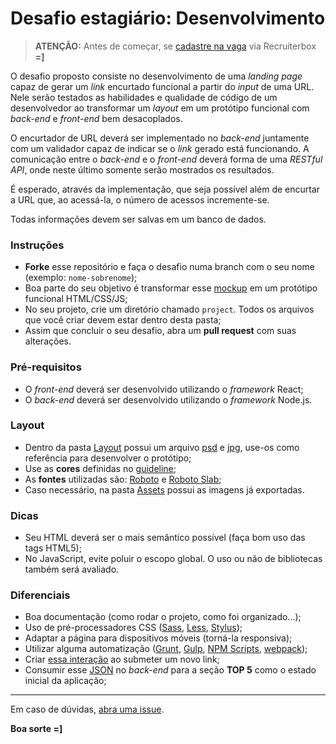 # Desafio estagiário: Desenvolvimento

> **ATENÇÃO:** Antes de começar, se [cadastre na vaga](https://linxneemuchaordic.recruiterbox.com/jobs/fk0ffvx/) via Recruiterbox **=]**

O desafio proposto consiste no desenvolvimento de uma _landing page_ capaz de gerar um _link_ encurtado funcional a partir do _input_ de uma URL. Nele serão testados as habilidades e qualidade de código de um desenvolvedor ao transformar um _layout_ em um protótipo funcional com _back-end_ e _front-end_ bem desacoplados.

O encurtador de URL deverá ser implementado no _back-end_ juntamente com um validador capaz de indicar se o _link_ gerado está funcionando. A comunicação entre o _back-end_ e o _front-end_ deverá forma de uma _RESTful API_, onde neste último somente serão mostrados os resultados.

É esperado, através da implementação, que seja possível além de encurtar a URL que, ao acessá-la, o número de acessos incremente-se. 

Todas informações devem ser salvas em um banco de dados.

### Instruções

- **Forke** esse repositório e faça o desafio numa branch com o seu nome (exemplo: `nome-sobrenome`);
- Boa parte do seu objetivo é transformar esse [mockup](./Layout/Preview.jpg) em um protótipo funcional HTML/CSS/JS;
- No seu projeto, crie um diretório chamado `project`. Todos os arquivos que você criar devem estar dentro desta pasta;
- Assim que concluir o seu desafio, abra um **pull request** com suas alterações.

### Pré-requisitos

- O _front-end_ deverá ser desenvolvido utilizando o _framework_ React;
- O _back-end_ deverá ser desenvolvido utilizando o _framework_ Node.js.

### Layout

- Dentro da pasta [Layout](./Layout) possui um arquivo [psd](./Layout/Layout.psd) e [jpg](./Layout/Preview.jpg), use-os como referência para desenvolver o protótipo;
- Use as **cores** definidas no [guideline](./Layout/Guideline-color.jpg);
- As **fontes** utilizadas são: [Roboto](https://www.google.com/fonts/specimen/Roboto) e [Roboto Slab](https://www.google.com/fonts/specimen/Roboto+Slab);
- Caso necessário, na pasta [Assets](./Assets) possui as imagens já exportadas.

### Dicas

- Seu HTML deverá ser o mais semântico possível (faça bom uso das tags HTML5);
- No JavaScript, evite poluir o escopo global. O uso ou não de bibliotecas também será avaliado.


### Diferenciais

- Boa documentação (como rodar o projeto, como foi organizado...);
- Uso de pré-processadores CSS ([Sass](http://sass-lang.com), [Less](http://lesscss.org), [Stylus](http://stylus-lang.com));
- Adaptar a página para dispositivos móveis (torná-la responsiva);
- Utilizar alguma automatização ([Grunt](http://gruntjs.com), [Gulp](http://gulpjs.com), [NPM Scripts](https://docs.npmjs.com/misc/scripts), [webpack](https://webpack.js.org/));
- Criar [essa interação](./Layout/Shortener-interaction.gif) ao submeter um novo link;
- Consumir esse [JSON](./Assets/urls.json) no _back-end_ para a seção **TOP 5** como o estado inicial da aplicação;

---

Em caso de dúvidas, [abra uma issue](https://github.com/chaordic/developer-intern-challenge/issues).

**Boa sorte =]**
